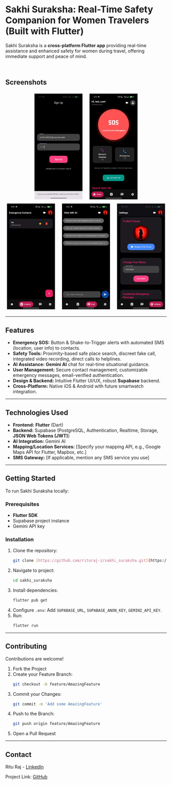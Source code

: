 # Sakhi Suraksha: Real-Time Safety Companion for Women Travelers (Built with Flutter)

Sakhi Suraksha is a **cross-platform Flutter app** providing real-time assistance and enhanced safety for women during travel, offering immediate support and peace of mind.

<br>

## Screenshots

<div align="center">
  <img src="https://github.com/rituraj-z/sakhi_suraksha/blob/main/screenshots/Sign%20In.jpg" alt="Sign In Screen" width="150px" style="margin: 5px;">
  <img src="https://github.com/rituraj-z/sakhi_suraksha/blob/main/screenshots/Home%20Screen%201.jpg" alt="Home Screen" width="150px" style="margin: 5px;">
  <img src="https://github.com/rituraj-z/sakhi_suraksha/blob/main/screenshots/Emergency%20Contacts.jpg" alt="Emergency Contacts Screen" width="150px" style="margin: 5px;">
  <img src="https://github.com/rituraj-z/sakhi_suraksha/blob/main/screenshots/Ai%20Chat%201.jpg" alt="AI Chat Screen" width="150px" style="margin: 5px;">
  <img src="https://github.com/rituraj-z/sakhi_suraksha/blob/main/screenshots/Settings%20Screen.jpg" alt="Settings Screen" width="150px" style="margin: 5px;">
</div>

---

## Features

* **Emergency SOS:** Button & Shake-to-Trigger alerts with automated SMS (location, user info) to contacts.
* **Safety Tools:** Proximity-based safe place search, discreet fake call, integrated video recording, direct calls to helplines.
* **AI Assistance:** **Gemini AI** chat for real-time situational guidance.
* **User Management:** Secure contact management, customizable emergency messages, email-verified authentication.
* **Design & Backend:** Intuitive Flutter UI/UX, robust **Supabase** backend.
* **Cross-Platform:** Native iOS & Android with future smartwatch integration.

---

## Technologies Used

* **Frontend:** **Flutter** (Dart)
* **Backend:** Supabase (PostgreSQL, Authentication, Realtime, Storage, **JSON Web Tokens (JWT)**)
* **AI Integration:** Gemini AI
* **Mapping/Location Services:** [Specify your mapping API, e.g., Google Maps API for Flutter, Mapbox, etc.]
* **SMS Gateway:** [If applicable, mention any SMS service you use]

---

## Getting Started

To run Sakhi Suraksha locally:

### Prerequisites

* **Flutter SDK**
* Supabase project instance
* Gemini API key

### Installation

1.  Clone the repository:
    ```bash
    git clone [https://github.com/rituraj-z/sakhi_suraksha.git](https://github.com/rituraj-z/sakhi_suraksha.git)
    ```
2.  Navigate to project:
    ```bash
    cd sakhi_suraksha
    ```
3.  Install dependencies:
    ```bash
    flutter pub get
    ```
4.  Configure `.env`: Add `SUPABASE_URL`, `SUPABASE_ANON_KEY`, `GEMINI_API_KEY`.
5.  Run:
    ```bash
    flutter run
    ```

---

## Contributing

Contributions are welcome!

1.  Fork the Project
2.  Create your Feature Branch:
    ```bash
    git checkout -b feature/AmazingFeature
    ```
3.  Commit your Changes:
    ```bash
    git commit -m 'Add some AmazingFeature'
    ```
4.  Push to the Branch:
    ```bash
    git push origin feature/AmazingFeature
    ```
5.  Open a Pull Request

---

## Contact

Ritu Raj - [LinkedIn](https://www.linkedin.com/in/ritu-raj-9684b0373/)

Project Link: [GitHub](https://github.com/rituraj-z/sakhi_suraksha/)
